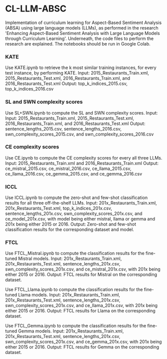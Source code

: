 # CL-LLM-ABSC
Implementation of curriculum learning for Aspect-Based Sentiment Analysis (ABSA) using large language models (LLMs), as performed in the research 'Enhancing Aspect-Based Sentiment Analysis with Large Language Models through Curriculum Learning'. Underneath, the code files to perform the research are explained. The notebooks should be run in Google Colab.

### KATE
Use KATE.ipynb to retrieve the k most similar training instances, for every test instance, by performing KATE.
Input: 2015_Restaurants_Train.xml, 2015_Restaurants_Test.xml, 2016_Restaurants_Train.xml, and 2016_Restaurants_Test.xml
Output: top_k_indices_2015.csv, top_k_indices_2016.csv

### SL and SWN complexity scores
Use SL+SWN.ipynb to compute the SL and SWN complexity scores.
Input: Input: 2015_Restaurants_Train.xml, 2015_Restaurants_Test.xml, 2016_Restaurants_Train.xml, and 2016_Restaurants_Test.xml
Output: sentence_lengths_2015.csv, sentence_lengths_2016.csv, swn_complexity_scores_2015.csv, and swn_complexity_scores_2016.csv

### CE complexity scores
Use CE.ipynb to compute the CE complexity scores for every all three LLMs.
Input: 2015_Restaurants_Train.xml and 2016_Restaurants_Train.xml
Output: ce_mistral_2015.csv, ce_mistral_2016.csv, ce_llama_2015.csv, ce_llama_2016.csv, ce_gemma_2015.csv, and ce_gemma_2016.csv

### ICCL
Use ICCL.ipynb to compute the zero-shot and few-shot classification results for all three off-the-shelf LLMs.
Input: 201x_Restaurants_Train.xml, 201x_Restaurants_Test.xml, top_k_indices_201x.csv, sentence_lengths_201x.csv, swn_complexity_scores_201x.csv, and ce_model_201x.csv, with model being either mistral, llama or gemma and 201x being either 2015 or 2016.
Output: Zero-shot and few-shot classification results for the corresponding dataset and model.

### FTCL
Use FTCL_Mistral.ipynb to compute the classification results for the fine-tuned Mistral models.
Input: 201x_Restaurants_Train.xml, 201x_Restaurants_Test.xml, sentence_lengths_201x.csv, swn_complexity_scores_201x.csv, and ce_mistral_201x.csv, with 201x being either 2015 or 2016.
Output: FTCL results for Mistral on the corresponding dataset.

Use FTCL_Llama.ipynb to compute the classification results for the fine-tuned Llama models.
Input: 201x_Restaurants_Train.xml, 201x_Restaurants_Test.xml, sentence_lengths_201x.csv, swn_complexity_scores_201x.csv, and ce_llama_201x.csv, with 201x being either 2015 or 2016.
Output: FTCL results for Llama on the corresponding dataset.

Use FTCL_Gemma.ipynb to compute the classification results for the fine-tuned Gemma models.
Input: 201x_Restaurants_Train.xml, 201x_Restaurants_Test.xml, sentence_lengths_201x.csv, swn_complexity_scores_201x.csv, and ce_gemma_201x.csv, with 201x being either 2015 or 2016.
Output: FTCL results for Gemma on the corresponding dataset.
